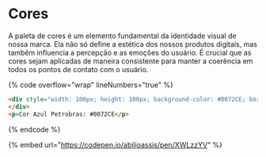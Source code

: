 # Cores

A paleta de cores é um elemento fundamental da identidade visual de nossa marca. Ela não só define a estética dos nossos produtos digitais, mas também influencia a percepção e as emoções do usuário. É crucial que as cores sejam aplicadas de maneira consistente para manter a coerência em todos os pontos de contato com o usuário.

{% code overflow="wrap" lineNumbers="true" %}
```html
<div style="width: 100px; height: 100px; background-color: #0072CE; border: 1px solid #000; margin: 10px;">
</div>
<p>Cor Azul Petrobras: #0072CE</p>

```
{% endcode %}



{% embed url="https://codepen.io/abilioassis/pen/XWLzzYV" %}
